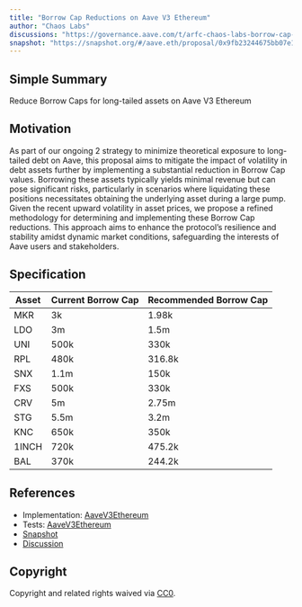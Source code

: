 ```yaml
---
title: "Borrow Cap Reductions on Aave V3 Ethereum"
author: "Chaos Labs"
discussions: "https://governance.aave.com/t/arfc-chaos-labs-borrow-cap-reductions-on-aave-ethereum-03-11-24/16918"
snapshot: "https://snapshot.org/#/aave.eth/proposal/0x9fb23244675bb07e1b5406fa4276aeeb712a80026721e2321ce41bd0e612de73"
---
```


## Simple Summary

Reduce Borrow Caps for long-tailed assets on Aave V3 Ethereum

## Motivation

As part of our ongoing 2 strategy to minimize theoretical exposure to long-tailed debt on Aave, this proposal aims to mitigate the impact of volatility in debt assets further by implementing a substantial reduction in Borrow Cap values. Borrowing these assets typically yields minimal revenue but can pose significant risks, particularly in scenarios where liquidating these positions necessitates obtaining the underlying asset during a large pump. Given the recent upward volatility in asset prices, we propose a refined methodology for determining and implementing these Borrow Cap reductions. This approach aims to enhance the protocol’s resilience and stability amidst dynamic market conditions, safeguarding the interests of Aave users and stakeholders.

## Specification

| Asset | Current Borrow Cap | Recommended Borrow Cap |
| ----- | ------------------ | ---------------------- |
| MKR   | 3k                 | 1.98k                  |
| LDO   | 3m                 | 1.5m                   |
| UNI   | 500k               | 330k                   |
| RPL   | 480k               | 316.8k                 |
| SNX   | 1.1m               | 150k                   |
| FXS   | 500k               | 330k                   |
| CRV   | 5m                 | 2.75m                  |
| STG   | 5.5m               | 3.2m                   |
| KNC   | 650k               | 350k                   |
| 1INCH | 720k               | 475.2k                 |
| BAL   | 370k               | 244.2k                 |

## References

- Implementation: [AaveV3Ethereum](https://github.com/bgd-labs/aave-proposals-v3/blob/main/src/20240311_AaveV3Ethereum_BorrowCapReductionsOnAaveV3Ethereum/AaveV3Ethereum_BorrowCapReductionsOnAaveV3Ethereum_20240311.sol)
- Tests: [AaveV3Ethereum](https://github.com/bgd-labs/aave-proposals-v3/blob/main/src/20240311_AaveV3Ethereum_BorrowCapReductionsOnAaveV3Ethereum/AaveV3Ethereum_BorrowCapReductionsOnAaveV3Ethereum_20240311.t.sol)
- [Snapshot](https://snapshot.org/#/aave.eth/proposal/0x9fb23244675bb07e1b5406fa4276aeeb712a80026721e2321ce41bd0e612de73)
- [Discussion](https://governance.aave.com/t/arfc-chaos-labs-borrow-cap-reductions-on-aave-ethereum-03-11-24/16918)

## Copyright

Copyright and related rights waived via [CC0](https://creativecommons.org/publicdomain/zero/1.0/).
